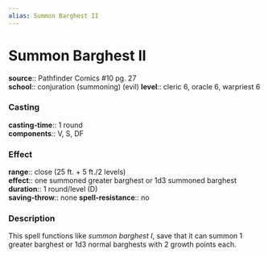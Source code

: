 ```yaml
---
alias: Summon Barghest II
---
```


# Summon Barghest II 

**source**:: Pathfinder Comics \#10 pg. 27  
**school**:: conjuration (summoning) (evil)
**level**:: cleric 6, oracle 6, warpriest 6

### Casting 

**casting-time**:: 1 round  
**components**:: V, S, DF

### Effect 

**range**:: close (25 ft. + 5 ft./2 levels)  
**effect**:: one summoned greater barghest or 1d3 summoned barghest  
**duration**:: 1 round/level (D)  
**saving-throw**:: none
**spell-resistance**:: no

### Description 

This spell functions like *summon barghest I*, save that it can summon 1 greater barghest or 1d3 normal barghests with 2 growth points each.

